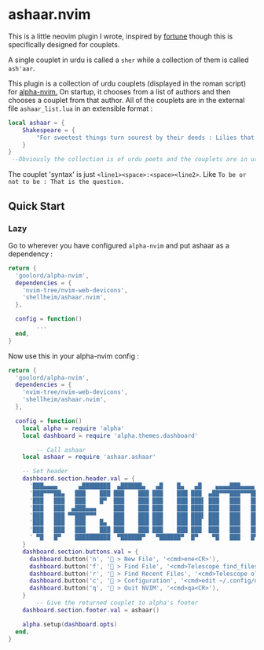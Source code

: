 # ashaar.nvim

This is a little neovim plugin I wrote, inspired by [fortune](https://github.com/BlakeJC94/alpha-nvim-fortune) though this is specifically designed for couplets.

A single couplet in urdu is called a `sher` while a collection of them is called `ash'aar`.

This plugin is a collection of urdu couplets (displayed in the roman script) for [alpha-nvim.](https://github.com/goolord/alpha-nvim) On startup, it chooses from a list of authors and then chooses a couplet from that author. All of the couplets are in the external file `ashaar_list.lua` in an extensible format :

```lua
local ashaar = {
    Shakespeare = {
        "For sweetest things turn sourest by their deeds : Lilies that fester, smell far worse than weeds."
    }
}
 --Obviously the collection is of urdu poets and the couplets are in urdu.
```

The couplet 'syntax' is just `<line1><space>:<space><line2>`. Like `To be or not to be : That is the question.`

## Quick Start

### Lazy

Go to wherever you have configured `alpha-nvim` and put ashaar as a dependency :

```lua
return {
  'goolord/alpha-nvim',
  dependencies = {
    'nvim-tree/nvim-web-devicons',
    'shellheim/ashaar.nvim',
  },

  config = function()
        ...
  end,
}
```

Now use this in your alpha-nvim config :

```lua
return {
  'goolord/alpha-nvim',
  dependencies = {
    'nvim-tree/nvim-web-devicons',
    'shellheim/ashaar.nvim',
  },

  config = function()
    local alpha = require 'alpha'
    local dashboard = require 'alpha.themes.dashboard'

        -- Call ashaar
    local ashaar = require 'ashaar.ashaar'

    -- Set header
    dashboard.section.header.val = {
      '███▄▄▄▄      ▄████████  ▄██████▄   ▄█    █▄   ▄█    ▄▄▄▄███▄▄▄▄   ',
      '███▀▀▀██▄   ███    ███ ███    ███ ███    ███ ███  ▄██▀▀▀███▀▀▀██▄ ',
      '███   ███   ███    █▀  ███    ███ ███    ███ ███▌ ███   ███   ███ ',
      '███   ███  ▄███▄▄▄     ███    ███ ███    ███ ███▌ ███   ███   ███ ',
      '███   ███ ▀▀███▀▀▀     ███    ███ ███    ███ ███▌ ███   ███   ███ ',
      '███   ███   ███    █▄  ███    ███ ███    ███ ███  ███   ███   ███ ',
      '███   ███   ███    ███ ███    ███ ███    ███ ███  ███   ███   ███ ',
      ' ▀█   █▀    ██████████  ▀██████▀   ▀██████▀  █▀    ▀█   ███   █▀  ',
    }
    dashboard.section.buttons.val = {
      dashboard.button('n', ' > New File', '<cmd>ene<CR>'),
      dashboard.button('f', '󰱼 > Find File', '<cmd>Telescope find_files<CR>'),
      dashboard.button('r', ' > Find Recent Files', '<cmd>Telescope oldfiles<CR>'),
      dashboard.button('c', ' > Configuration', '<cmd>edit ~/.config/nvim/init.lua<CR>'),
      dashboard.button('q', ' > Quit NVIM', '<cmd>qa<CR>'),
    }
        -- Give the returned couplet to alpha's footer
    dashboard.section.footer.val = ashaar()

    alpha.setup(dashboard.opts)
  end,
}

```
